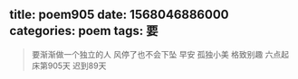 title: poem905
date: 1568046886000
categories: poem
tags: 要
---
> 要渐渐做一个独立的人
风停了也不会下坠
早安
孤独小美
格致别趣
六点起床第905天 迟到89天